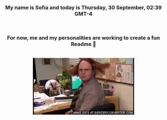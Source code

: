 


<div align="center">
<h3 >My name is Sofia and today is Thursday, 30 September, 02:39 GMT-4</h3><br>
<h3 >For now, me and my personalities are working to create a fun Readme 👋
</h3><br>
<img src='img/dwight.gif' alt='working...'/>
</div>
